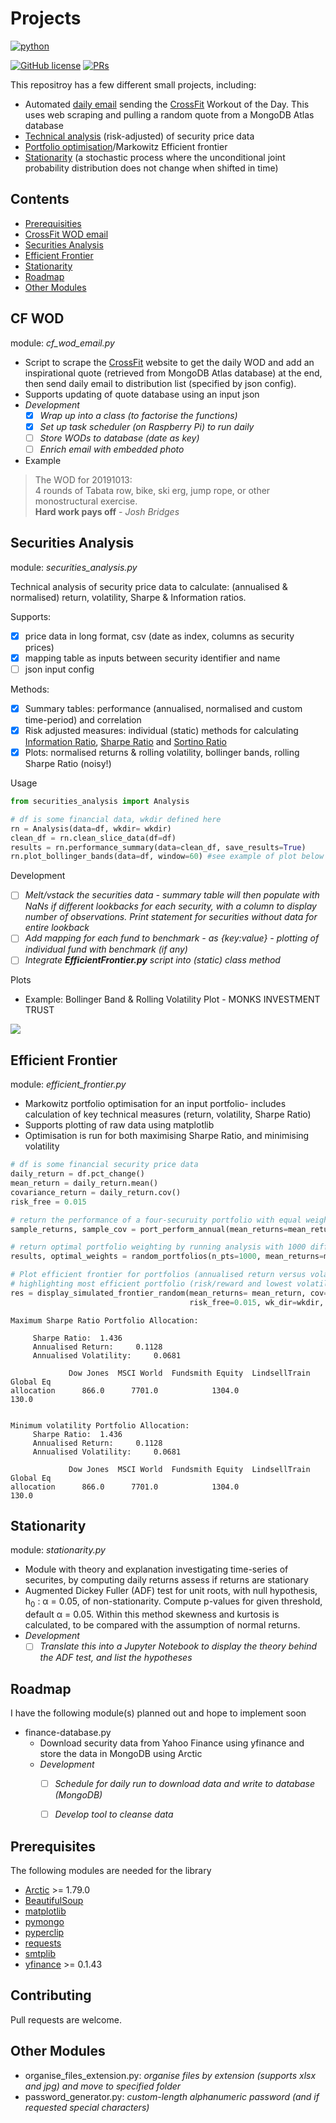 # Projects

<p align="left">
    <a href="https://www.python.org/">
        <img src="https://ForTheBadge.com/images/badges/made-with-python.svg"
            alt="python"></a> &nbsp;
</p>

[![GitHub license](https://img.shields.io/badge/License-MIT-brightgreen.svg?style=flat-square)](https://github.com/VivekPa/AIAlpha/blob/master/LICENSE) 
[![PRs](https://img.shields.io/badge/PRs-welcome-brightgreen.svg?style=flat-square)](http://makeapullrequest.com)

This repositroy has a few different small projects, including:
- Automated [daily email](#cf-wod) sending the [CrossFit](http://www.crossfit.com) Workout of the Day. This uses web scraping and pulling a random quote from a MongoDB Atlas database
- [Technical analysis](#securities-analysis) (risk-adjusted) of security price data 
- [Portfolio optimisation](#efficient-frontier)/Markowitz Efficient frontier 
- [Stationarity](#stationarity) (a stochastic process where the unconditional joint probability 
 distribution does not change when shifted in time) 

## Contents
- [Prerequisities](#prerequisites)
- [CrossFit WOD email](#cf-wod)
- [Securities Analysis](#securities-analysis)
- [Efficient Frontier](#efficient-frontier)
- [Stationarity](#stationarity)
- [Roadmap](#roadmap)
- [Other Modules](#other-modules)


## CF WOD
module: *cf_wod_email.py*  
- Script to scrape the [CrossFit](http://www.crossfit.com) website to get the daily WOD and add an 
inspirational quote (retrieved from MongoDB Atlas database) at the end, then send daily email to distribution list (specified by json config).
- Supports updating of quote database using an input json
- *Development*
    - [X] *Wrap up into a class (to factorise the functions)*
    - [X] *Set up task scheduler (on Raspberry Pi) to run daily*
    - [ ] *Store WODs to database (date as key)*
    - [ ] *Enrich email with embedded photo*

- Example
> The WOD for 20191013:  
> 4 rounds of Tabata row, bike, ski erg, jump rope, or other monostructural exercise.   
> **Hard work pays off** - *Josh Bridges*

## Securities Analysis 
module: *securities_analysis.py*

Technical analysis of security price data to calculate: (annualised & normalised) 
return, volatility, Sharpe & Information ratios.

Supports:
- [X] price data in long format, csv (date as index, columns as security prices)
- [X] mapping table as inputs between security identifier and name
- [ ] json input config 

Methods:
 - [X] Summary tables: performance (annualised, normalised and custom time-period) and correlation
 - [X] Risk adjusted measures: individual (static) methods for calculating [Information Ratio](https://www.investopedia.com/terms/i/informationratio.asp),
  [Sharpe Ratio](https://www.investopedia.com/terms/s/sharperatio.asp) and [Sortino Ratio](https://www.investopedia.com/terms/s/sortinoratio.asp)
 - [X] Plots: normalised returns & rolling volatility, bollinger bands, rolling Sharpe Ratio (noisy!)

Usage
```python
from securities_analysis import Analysis

# df is some financial data, wkdir defined here
rn = Analysis(data=df, wkdir= wkdir)
clean_df = rn.clean_slice_data(df=df)
results = rn.performance_summary(data=clean_df, save_results=True)
rn.plot_bollinger_bands(data=df, window=60) #see example of plot below
```

Development
- [ ] *Melt/vstack the securities data - summary table will then populate with NaNs if different lookbacks for 
each security, with a column to display number of observations. Print statement for
securities without data for entire lookback*
- [ ] *Add mapping for each fund to benchmark - as {key:value} - plotting of individual fund with benchmark (if any)*
- [ ] *Integrate **EfficientFrontier.py** script into (static) class method*

Plots
- Example: Bollinger Band & Rolling Volatility Plot - MONKS INVESTMENT TRUST
<img src="https://pythonpapshome.files.wordpress.com/2019/10/monks-investment-trust-plc-price-vol-history.png">

## Efficient Frontier
module: *efficient_frontier.py*
- Markowitz portfolio optimisation for an input portfolio- includes calculation of key
technical measures (return, volatility, Sharpe Ratio)
- Supports plotting of raw data using matplotlib
- Optimisation is run for both maximising Sharpe Ratio, and minimising volatility
```python
# df is some financial security price data
daily_return = df.pct_change()
mean_return = daily_return.mean()
covariance_return = daily_return.cov()
risk_free = 0.015

# return the performance of a four-securuity portfolio with equal weighting
sample_returns, sample_cov = port_perform_annual(mean_returns=mean_return, cov=covariance_return, weights=np.repeat(0.25,4))

# return optimal portfolio weighting by running analysis with 1000 different portfolio weight combinations
results, optimal_weights = random_portfolios(n_pts=1000, mean_returns=mean_return, cov=covariance_return, risk_free=0.015)

# Plot efficient frontier for portfolios (annualised return versus volatility) - bullet shape,
# highlighting most efficient portfolio (risk/reward and lowest volatility)
res = display_simulated_frontier_random(mean_returns= mean_return, cov= covariance_return, n_pts=500, \
                                        risk_free=0.015, wk_dir=wkdir, save_results=True, save_plots=False)
```

```
Maximum Sharpe Ratio Portfolio Allocation: 
 
 	 Sharpe Ratio: 	1.436 
 	 Annualised Return: 	0.1128  
 	 Annualised Volatility: 	0.0681 
 
             Dow Jones  MSCI World  Fundsmith Equity  LindsellTrain Global Eq
allocation      866.0      7701.0            1304.0                    130.0


Minimum volatility Portfolio Allocation: 
 	 Sharpe Ratio: 	1.436 
 	 Annualised Return: 	0.1128  
 	 Annualised Volatility: 	0.0681 
 
             Dow Jones  MSCI World  Fundsmith Equity  LindsellTrain Global Eq
allocation      866.0      7701.0            1304.0                    130.0
```

## Stationarity
module: *stationarity.py*
- Module with theory and explanation investigating time-series of securites, by computing daily returns assess if returns are stationary
- Augmented Dickey Fuller (ADF) test for unit roots, with null hypothesis,
  h<sub>0</sub> : &alpha; = 0.05, of non-stationarity. Compute p-values for given threshold, default 
  &alpha; = 0.05. 
  Within this method skewness and kurtosis is calculated, to be compared with the assumption of normal returns.
- *Development*
    - [ ] *Translate this into a Jupyter Notebook to display the theory behind the ADF test, and list the hypotheses*

## Roadmap
I have the following module(s) planned out and hope to implement soon
                                                                                                                             
- finance-database.py
    - Download security data from Yahoo Finance using yfinance and store the data in MongoDB using Arctic
    - *Development*
        - [ ] *Schedule for daily run to download data and write to database (MongoDB)*
        - [ ] *Develop tool to cleanse data* 


## Prerequisites
The following modules are needed for the library
* [Arctic](https://github.com/manahl/arctic) >= 1.79.0
* [BeautifulSoup](https://www.crummy.com/software/BeautifulSoup/bs4/doc/)
* [matplotlib](https://github.com/matplotlib/matplotlib)
* [pymongo](https://github.com/mher/pymongo)
* [pyperclip](https://github.com/asweigart/pyperclip)
* [requests](https://pypi.org/project/requests/2.7.0/)
* [smtplib](https://docs.python.org/3/library/smtplib.html)
* [yfinance](https://github.com/ranaroussi/yfinance) >= 0.1.43

## Contributing
Pull requests are welcome.

## Other Modules
- organise_files_extension.py: *organise files by extension (supports xlsx and jpg) and move to specified folder*
- password_generator.py: *custom-length alphanumeric password (and if requested special characters)*